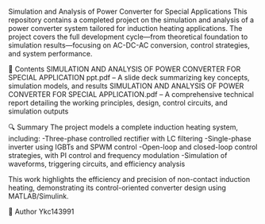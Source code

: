Simulation and Analysis of Power Converter for Special Applications
This repository contains a completed project on the simulation and analysis of a power converter system tailored for induction heating applications. The project covers the full development cycle—from theoretical foundation to simulation results—focusing on AC-DC-AC conversion, control strategies, and system performance.

📄 Contents
SIMULATION AND ANALYSIS OF POWER CONVERTER FOR SPECIAL APPLICATION ppt.pdf – A slide deck summarizing key concepts, simulation models, and results
SIMULATION AND ANALYSIS OF POWER CONVERTER FOR SPECIAL APPLICATION.pdf – A comprehensive technical report detailing the working principles, design, control circuits, and simulation outputs

🔍 Summary
The project models a complete induction heating system, including:
-Three-phase controlled rectifier with LC filtering
-Single-phase inverter using IGBTs and SPWM control
-Open-loop and closed-loop control strategies, with PI control and frequency modulation
-Simulation of waveforms, triggering circuits, and efficiency analysis

This work highlights the efficiency and precision of non-contact induction heating, demonstrating its control-oriented converter design using MATLAB/Simulink.

👤 Author
Ykc143991
